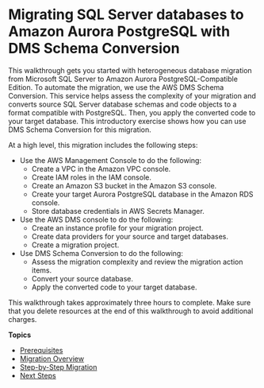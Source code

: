 # Migrating SQL Server databases to Amazon Aurora PostgreSQL with DMS Schema Conversion<a name="schema-conversion-sql-server-aurora-postgresql"></a>

This walkthrough gets you started with heterogeneous database migration from Microsoft SQL Server to Amazon Aurora PostgreSQL\-Compatible Edition\. To automate the migration, we use the AWS DMS Schema Conversion\. This service helps assess the complexity of your migration and converts source SQL Server database schemas and code objects to a format compatible with PostgreSQL\. Then, you apply the converted code to your target database\. This introductory exercise shows how you can use DMS Schema Conversion for this migration\.

At a high level, this migration includes the following steps:
+ Use the AWS Management Console to do the following:
  + Create a VPC in the Amazon VPC console\.
  + Create IAM roles in the IAM console\.
  + Create an Amazon S3 bucket in the Amazon S3 console\.
  + Create your target Aurora PostgreSQL database in the Amazon RDS console\.
  + Store database credentials in AWS Secrets Manager\.
+ Use the AWS DMS console to do the following:
  + Create an instance profile for your migration project\.
  + Create data providers for your source and target databases\.
  + Create a migration project\.
+ Use DMS Schema Conversion to do the following:
  + Assess the migration complexity and review the migration action items\.
  + Convert your source database\.
  + Apply the converted code to your target database\.

This walkthrough takes approximately three hours to complete\. Make sure that you delete resources at the end of this walkthrough to avoid additional charges\.

**Topics**
+ [Prerequisites](schema-conversion-sql-server-aurora-postgresql-prerequisites.md)
+ [Migration Overview](schema-conversion-sql-server-aurora-postgresql-migration-overview.md)
+ [Step\-by\-Step Migration](schema-conversion-sql-server-aurora-postgresql-step-by-step-migration.md)
+ [Next Steps](schema-conversion-sql-server-aurora-postgresql-next-steps.md)